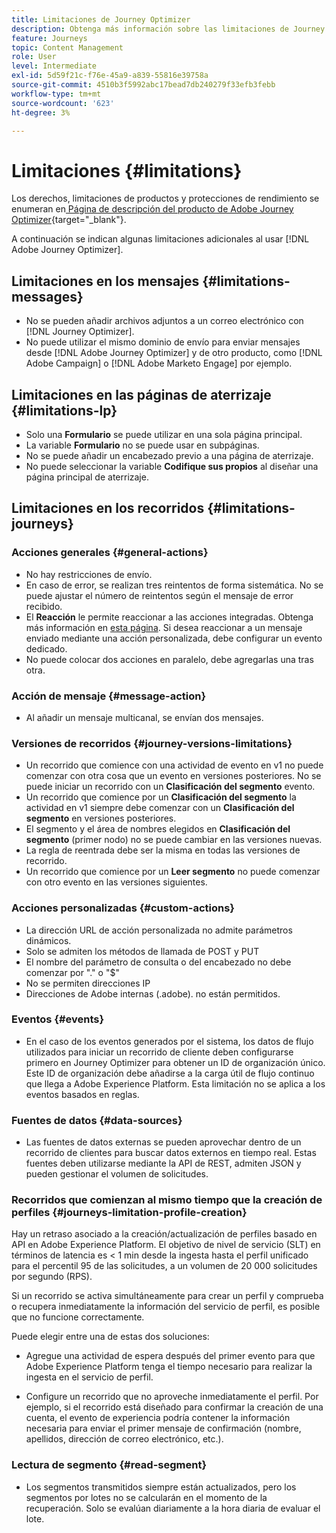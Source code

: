 ```yaml
---
title: Limitaciones de Journey Optimizer
description: Obtenga más información sobre las limitaciones de Journey Optimizer
feature: Journeys
topic: Content Management
role: User
level: Intermediate
exl-id: 5d59f21c-f76e-45a9-a839-55816e39758a
source-git-commit: 4510b3f5992abc17bead7db240279f33efb3febb
workflow-type: tm+mt
source-wordcount: '623'
ht-degree: 3%

---
```


# Limitaciones {#limitations}

Los derechos, limitaciones de productos y protecciones de rendimiento se enumeran en[ Página de descripción del producto de Adobe Journey Optimizer](https://helpx.adobe.com/legal/product-descriptions/adobe-journey-optimizer.html?lang=es){target=&quot;_blank&quot;}.

A continuación se indican algunas limitaciones adicionales al usar [!DNL Adobe Journey Optimizer].

## Limitaciones en los mensajes {#limitations-messages}

* No se pueden añadir archivos adjuntos a un correo electrónico con [!DNL Journey Optimizer].
* No puede utilizar el mismo dominio de envío para enviar mensajes desde [!DNL Adobe Journey Optimizer] y de otro producto, como [!DNL Adobe Campaign] o [!DNL Adobe Marketo Engage] por ejemplo.

## Limitaciones en las páginas de aterrizaje {#limitations-lp}

* Solo una **Formulario** se puede utilizar en una sola página principal.
* La variable **Formulario** no se puede usar en subpáginas.
* No se puede añadir un encabezado previo a una página de aterrizaje.
* No puede seleccionar la variable **Codifique sus propios** al diseñar una página principal de aterrizaje.

## Limitaciones en los recorridos {#limitations-journeys}

### Acciones generales {#general-actions}

* No hay restricciones de envío.
* En caso de error, se realizan tres reintentos de forma sistemática. No se puede ajustar el número de reintentos según el mensaje de error recibido.
* El **Reacción** le permite reaccionar a las acciones integradas. Obtenga más información en [esta página](../building-journeys/reaction-events.md). Si desea reaccionar a un mensaje enviado mediante una acción personalizada, debe configurar un evento dedicado.
* No puede colocar dos acciones en paralelo, debe agregarlas una tras otra.

### Acción de mensaje {#message-action}

* Al añadir un mensaje multicanal, se envían dos mensajes.

### Versiones de recorridos {#journey-versions-limitations}

* Un recorrido que comience con una actividad de evento en v1 no puede comenzar con otra cosa que un evento en versiones posteriores. No se puede iniciar un recorrido con un **Clasificación del segmento** evento.
* Un recorrido que comience por un **Clasificación del segmento** la actividad en v1 siempre debe comenzar con un **Clasificación del segmento** en versiones posteriores.
* El segmento y el área de nombres elegidos en **Clasificación del segmento** (primer nodo) no se puede cambiar en las versiones nuevas.
* La regla de reentrada debe ser la misma en todas las versiones de recorrido.
* Un recorrido que comience por un **Leer segmento** no puede comenzar con otro evento en las versiones siguientes.

### Acciones personalizadas {#custom-actions}

* La dirección URL de acción personalizada no admite parámetros dinámicos.
* Solo se admiten los métodos de llamada de POST y PUT
* El nombre del parámetro de consulta o del encabezado no debe comenzar por &quot;.&quot; o &quot;$&quot;
* No se permiten direcciones IP
* Direcciones de Adobe internas (.adobe). no están permitidos.

### Eventos {#events}

* En el caso de los eventos generados por el sistema, los datos de flujo utilizados para iniciar un recorrido de cliente deben configurarse primero en Journey Optimizer para obtener un ID de organización único. Este ID de organización debe añadirse a la carga útil de flujo continuo que llega a Adobe Experience Platform. Esta limitación no se aplica a los eventos basados en reglas.

### Fuentes de datos {#data-sources}

* Las fuentes de datos externas se pueden aprovechar dentro de un recorrido de clientes para buscar datos externos en tiempo real. Estas fuentes deben utilizarse mediante la API de REST, admiten JSON y pueden gestionar el volumen de solicitudes.

### Recorridos que comienzan al mismo tiempo que la creación de perfiles {#journeys-limitation-profile-creation}

Hay un retraso asociado a la creación/actualización de perfiles basado en API en Adobe Experience Platform. El objetivo de nivel de servicio (SLT) en términos de latencia es &lt; 1 min desde la ingesta hasta el perfil unificado para el percentil 95 de las solicitudes, a un volumen de 20 000 solicitudes por segundo (RPS).

Si un recorrido se activa simultáneamente para crear un perfil y comprueba o recupera inmediatamente la información del servicio de perfil, es posible que no funcione correctamente.

Puede elegir entre una de estas dos soluciones:

* Agregue una actividad de espera después del primer evento para que Adobe Experience Platform tenga el tiempo necesario para realizar la ingesta en el servicio de perfil.

* Configure un recorrido que no aproveche inmediatamente el perfil. Por ejemplo, si el recorrido está diseñado para confirmar la creación de una cuenta, el evento de experiencia podría contener la información necesaria para enviar el primer mensaje de confirmación (nombre, apellidos, dirección de correo electrónico, etc.).

### Lectura de segmento {#read-segment}

* Los segmentos transmitidos siempre están actualizados, pero los segmentos por lotes no se calcularán en el momento de la recuperación. Solo se evalúan diariamente a la hora diaria de evaluar el lote.
